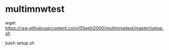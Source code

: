 # multimnwtest
wget https://raw.githubusercontent.com/j05eph2000/multimnwtest/master/setup.sh

bash setup.sh

